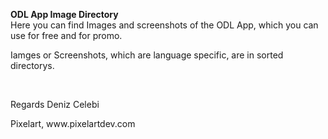 <b>ODL App Image Directory</b><br>
Here you can find Images and  screenshots of the ODL App, which you can use for free and for promo.<br>
<p> Iamges or Screenshots, which are language specific, are in sorted directorys.</p>
<br>
<p>Regards Deniz Celebi</p>
<p> Pixelart, www.pixelartdev.com </p>

